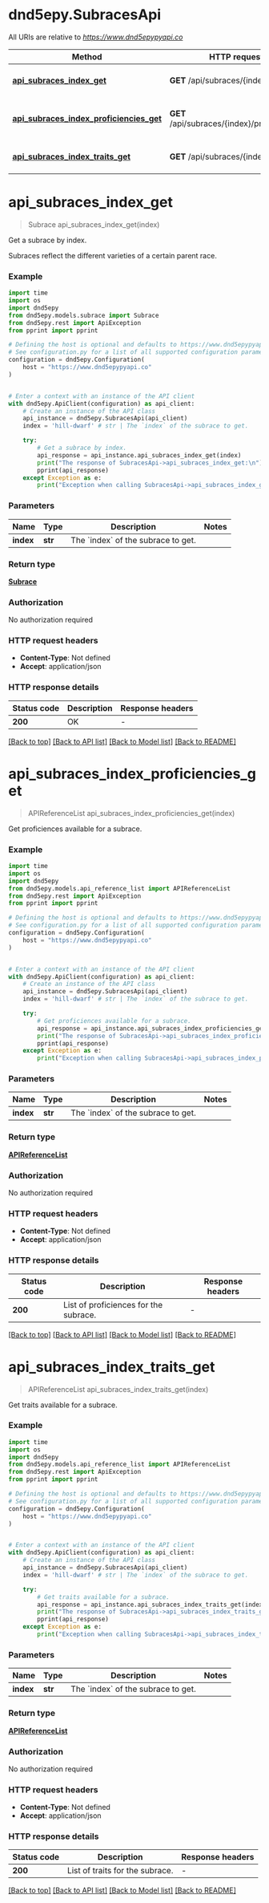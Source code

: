 # dnd5epy.SubracesApi

All URIs are relative to *https://www.dnd5epypyapi.co*

Method | HTTP request | Description
------------- | ------------- | -------------
[**api_subraces_index_get**](SubracesApi.md#api_subraces_index_get) | **GET** /api/subraces/{index} | Get a subrace by index.
[**api_subraces_index_proficiencies_get**](SubracesApi.md#api_subraces_index_proficiencies_get) | **GET** /api/subraces/{index}/proficiencies | Get proficiences available for a subrace.
[**api_subraces_index_traits_get**](SubracesApi.md#api_subraces_index_traits_get) | **GET** /api/subraces/{index}/traits | Get traits available for a subrace.


# **api_subraces_index_get**
> Subrace api_subraces_index_get(index)

Get a subrace by index.

Subraces reflect the different varieties of a certain parent race.

### Example

```python
import time
import os
import dnd5epy
from dnd5epy.models.subrace import Subrace
from dnd5epy.rest import ApiException
from pprint import pprint

# Defining the host is optional and defaults to https://www.dnd5epypyapi.co
# See configuration.py for a list of all supported configuration parameters.
configuration = dnd5epy.Configuration(
    host = "https://www.dnd5epypyapi.co"
)


# Enter a context with an instance of the API client
with dnd5epy.ApiClient(configuration) as api_client:
    # Create an instance of the API class
    api_instance = dnd5epy.SubracesApi(api_client)
    index = 'hill-dwarf' # str | The `index` of the subrace to get. 

    try:
        # Get a subrace by index.
        api_response = api_instance.api_subraces_index_get(index)
        print("The response of SubracesApi->api_subraces_index_get:\n")
        pprint(api_response)
    except Exception as e:
        print("Exception when calling SubracesApi->api_subraces_index_get: %s\n" % e)
```


### Parameters

Name | Type | Description  | Notes
------------- | ------------- | ------------- | -------------
 **index** | **str**| The &#x60;index&#x60; of the subrace to get.  | 

### Return type

[**Subrace**](Subrace.md)

### Authorization

No authorization required

### HTTP request headers

 - **Content-Type**: Not defined
 - **Accept**: application/json

### HTTP response details
| Status code | Description | Response headers |
|-------------|-------------|------------------|
**200** | OK |  -  |

[[Back to top]](#) [[Back to API list]](../README.md#documentation-for-api-endpoints) [[Back to Model list]](../README.md#documentation-for-models) [[Back to README]](../README.md)

# **api_subraces_index_proficiencies_get**
> APIReferenceList api_subraces_index_proficiencies_get(index)

Get proficiences available for a subrace.

### Example

```python
import time
import os
import dnd5epy
from dnd5epy.models.api_reference_list import APIReferenceList
from dnd5epy.rest import ApiException
from pprint import pprint

# Defining the host is optional and defaults to https://www.dnd5epypyapi.co
# See configuration.py for a list of all supported configuration parameters.
configuration = dnd5epy.Configuration(
    host = "https://www.dnd5epypyapi.co"
)


# Enter a context with an instance of the API client
with dnd5epy.ApiClient(configuration) as api_client:
    # Create an instance of the API class
    api_instance = dnd5epy.SubracesApi(api_client)
    index = 'hill-dwarf' # str | The `index` of the subrace to get. 

    try:
        # Get proficiences available for a subrace.
        api_response = api_instance.api_subraces_index_proficiencies_get(index)
        print("The response of SubracesApi->api_subraces_index_proficiencies_get:\n")
        pprint(api_response)
    except Exception as e:
        print("Exception when calling SubracesApi->api_subraces_index_proficiencies_get: %s\n" % e)
```


### Parameters

Name | Type | Description  | Notes
------------- | ------------- | ------------- | -------------
 **index** | **str**| The &#x60;index&#x60; of the subrace to get.  | 

### Return type

[**APIReferenceList**](APIReferenceList.md)

### Authorization

No authorization required

### HTTP request headers

 - **Content-Type**: Not defined
 - **Accept**: application/json

### HTTP response details
| Status code | Description | Response headers |
|-------------|-------------|------------------|
**200** | List of proficiences for the subrace. |  -  |

[[Back to top]](#) [[Back to API list]](../README.md#documentation-for-api-endpoints) [[Back to Model list]](../README.md#documentation-for-models) [[Back to README]](../README.md)

# **api_subraces_index_traits_get**
> APIReferenceList api_subraces_index_traits_get(index)

Get traits available for a subrace.

### Example

```python
import time
import os
import dnd5epy
from dnd5epy.models.api_reference_list import APIReferenceList
from dnd5epy.rest import ApiException
from pprint import pprint

# Defining the host is optional and defaults to https://www.dnd5epypyapi.co
# See configuration.py for a list of all supported configuration parameters.
configuration = dnd5epy.Configuration(
    host = "https://www.dnd5epypyapi.co"
)


# Enter a context with an instance of the API client
with dnd5epy.ApiClient(configuration) as api_client:
    # Create an instance of the API class
    api_instance = dnd5epy.SubracesApi(api_client)
    index = 'hill-dwarf' # str | The `index` of the subrace to get. 

    try:
        # Get traits available for a subrace.
        api_response = api_instance.api_subraces_index_traits_get(index)
        print("The response of SubracesApi->api_subraces_index_traits_get:\n")
        pprint(api_response)
    except Exception as e:
        print("Exception when calling SubracesApi->api_subraces_index_traits_get: %s\n" % e)
```


### Parameters

Name | Type | Description  | Notes
------------- | ------------- | ------------- | -------------
 **index** | **str**| The &#x60;index&#x60; of the subrace to get.  | 

### Return type

[**APIReferenceList**](APIReferenceList.md)

### Authorization

No authorization required

### HTTP request headers

 - **Content-Type**: Not defined
 - **Accept**: application/json

### HTTP response details
| Status code | Description | Response headers |
|-------------|-------------|------------------|
**200** | List of traits for the subrace. |  -  |

[[Back to top]](#) [[Back to API list]](../README.md#documentation-for-api-endpoints) [[Back to Model list]](../README.md#documentation-for-models) [[Back to README]](../README.md)

